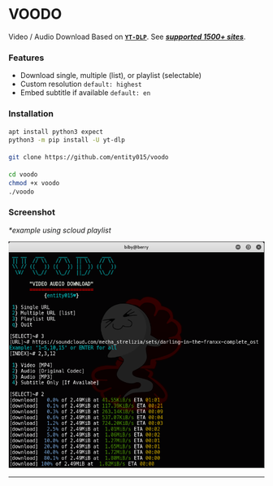 VOODO
=====

Video / Audio Download Based on [**`YT-DLP`**](https://github.com/yt-dlp/yt-dlp).
See [***supported 1500+ sites***](https://github.com/yt-dlp/yt-dlp/blob/master/supportedsites.md).

### Features
- Download single, multiple (list), or playlist (selectable)
- Custom resolution `default: highest`
- Embed subtitle if available `default: en`

### Installation
```bash
apt install python3 expect
python3 -m pip install -U yt-dlp

git clone https://github.com/entity015/voodo

cd voodo
chmod +x voodo
./voodo
```

### Screenshot
*\*example using scloud playlist*

![Screenshot1](screenshots/screenshot1.png)

-----